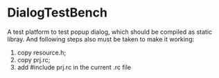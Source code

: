 # DialogTestBench
A test platform to test popup dialog, which should be compiled as static libray.
And following steps also must be taken to make it working: 
1. copy resource.h;
2. copy prj.rc;
3. add #include prj.rc in the current .rc file
